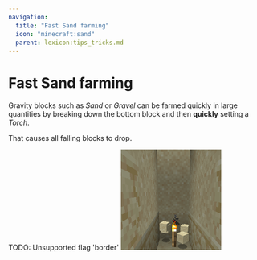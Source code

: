 ```yaml
---
navigation:
  title: "Fast Sand farming"
  icon: "minecraft:sand"
  parent: lexicon:tips_tricks.md
---
```


# Fast Sand farming

Gravity blocks such as *Sand* or *Gravel* can be farmed quickly in large quantities by breaking down the bottom block and then __quickly__ setting a *Torch*. 

That causes all falling blocks to drop.



TODO: Unsupported flag 'border'
![](sand_farming.png)


